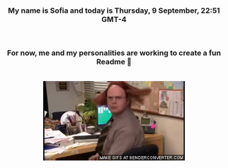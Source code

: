 


<div align="center">
<h3 >My name is Sofia and today is Thursday, 9 September, 22:51 GMT-4</h3><br>
<h3 >For now, me and my personalities are working to create a fun Readme 👋
</h3><br>
<img src='img/dwight.gif' alt='working...'/>
</div>

